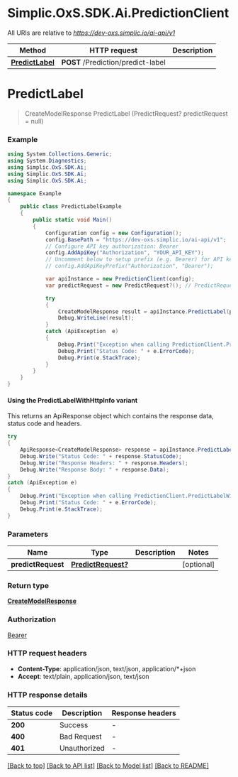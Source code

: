 # Simplic.OxS.SDK.Ai.PredictionClient

All URIs are relative to *https://dev-oxs.simplic.io/ai-api/v1*

| Method | HTTP request | Description |
|--------|--------------|-------------|
| [**PredictLabel**](PredictionClient.md#predictionpredictlabelpost) | **POST** /Prediction/predict-label |  |

<a id="predictionpredictlabelpost"></a>
# **PredictLabel**
> CreateModelResponse PredictLabel (PredictRequest? predictRequest = null)



### Example
```csharp
using System.Collections.Generic;
using System.Diagnostics;
using Simplic.OxS.SDK.Ai;
using Simplic.OxS.SDK.Ai;
using Simplic.OxS.SDK.Ai;

namespace Example
{
    public class PredictLabelExample
    {
        public static void Main()
        {
            Configuration config = new Configuration();
            config.BasePath = "https://dev-oxs.simplic.io/ai-api/v1";
            // Configure API key authorization: Bearer
            config.AddApiKey("Authorization", "YOUR_API_KEY");
            // Uncomment below to setup prefix (e.g. Bearer) for API key, if needed
            // config.AddApiKeyPrefix("Authorization", "Bearer");

            var apiInstance = new PredictionClient(config);
            var predictRequest = new PredictRequest?(); // PredictRequest? |  (optional) 

            try
            {
                CreateModelResponse result = apiInstance.PredictLabel(predictRequest);
                Debug.WriteLine(result);
            }
            catch (ApiException  e)
            {
                Debug.Print("Exception when calling PredictionClient.PredictLabel: " + e.Message);
                Debug.Print("Status Code: " + e.ErrorCode);
                Debug.Print(e.StackTrace);
            }
        }
    }
}
```

#### Using the PredictLabelWithHttpInfo variant
This returns an ApiResponse object which contains the response data, status code and headers.

```csharp
try
{
    ApiResponse<CreateModelResponse> response = apiInstance.PredictLabelWithHttpInfo(predictRequest);
    Debug.Write("Status Code: " + response.StatusCode);
    Debug.Write("Response Headers: " + response.Headers);
    Debug.Write("Response Body: " + response.Data);
}
catch (ApiException e)
{
    Debug.Print("Exception when calling PredictionClient.PredictLabelWithHttpInfo: " + e.Message);
    Debug.Print("Status Code: " + e.ErrorCode);
    Debug.Print(e.StackTrace);
}
```

### Parameters

| Name | Type | Description | Notes |
|------|------|-------------|-------|
| **predictRequest** | [**PredictRequest?**](PredictRequest?.md) |  | [optional]  |

### Return type

[**CreateModelResponse**](CreateModelResponse.md)

### Authorization

[Bearer](../README.md#Bearer)

### HTTP request headers

 - **Content-Type**: application/json, text/json, application/*+json
 - **Accept**: text/plain, application/json, text/json


### HTTP response details
| Status code | Description | Response headers |
|-------------|-------------|------------------|
| **200** | Success |  -  |
| **400** | Bad Request |  -  |
| **401** | Unauthorized |  -  |

[[Back to top]](#) [[Back to API list]](../README.md#documentation-for-api-endpoints) [[Back to Model list]](../README.md#documentation-for-models) [[Back to README]](../README.md)

